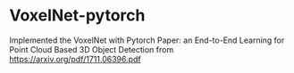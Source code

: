 # VoxelNet-pytorch
Implemented the VoxelNet with Pytorch
Paper: an End-to-End Learning for Point Cloud Based 3D Object Detection from https://arxiv.org/pdf/1711.06396.pdf


